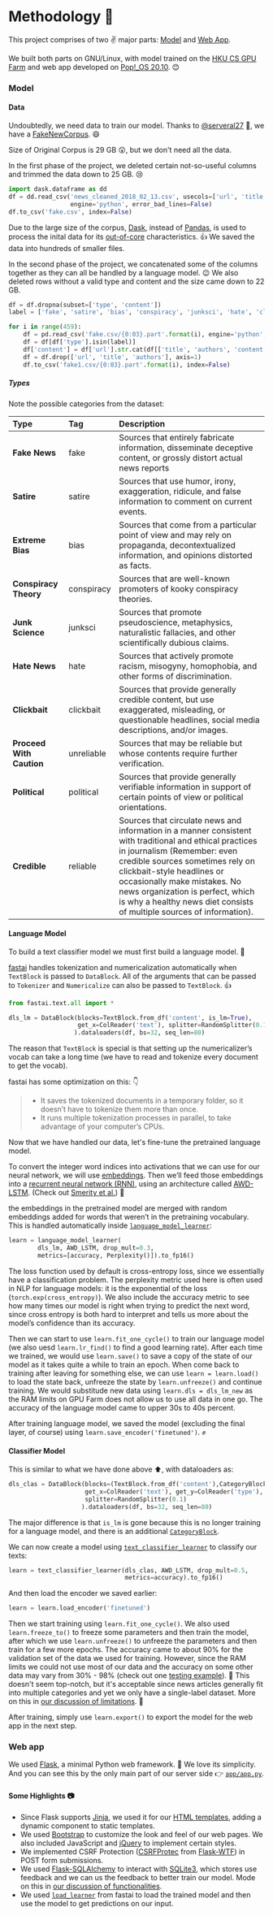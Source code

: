 # Methodology :monocle_face:

This project comprises of two :v: major parts: [Model](#model) and [Web App](#web-app). 

We built both parts on GNU/Linux, with model trained on the [HKU CS GPU Farm](https://www.cs.hku.hk/gpu-farm/home) and web app developed on [Pop!_OS 20.10](https://pop.system76.com/). :blush:

### Model

#### Data

Undoubtedly, we need data to train our model. Thanks to  [@serveral27](https://github.com/several27) :pray:, we have a [FakeNewCorpus](https://github.com/several27/FakeNewsCorpus). :smile:

Size of Original Corpus is 29 GB :astonished:, but we don't need all the data.

In the first phase of the project, we deleted certain not-so-useful columns and trimmed the data down to 25 GB. :cry:

```python
import dask.dataframe as dd
df = dd.read_csv('news_cleaned_2018_02_13.csv', usecols=['url', 'title', 'authors', 'content', 'type'], 
                 engine='python', error_bad_lines=False)
df.to_csv('fake.csv', index=False)
```

Due to the large size of the corpus, [Dask](https://dask.org/), instead of [Pandas](https://pandas.pydata.org/), is used to process the inital data for its [out-of-core](https://en.wikipedia.org/wiki/External_memory_algorithm) characteristics. :+1: We saved the data into hundreds of smaller files. 

In the second phase of the project, we concatenated some of the columns together as they can all be handled by a language model. :wink: We also deleted rows without a valid type and content and the size came down to 22 GB. 

```python
df = df.dropna(subset=['type', 'content'])
label = ['fake', 'satire', 'bias', 'conspiracy', 'junksci', 'hate', 'clickbait', 'unreliable', 'political', 'reliable']

for i in range(459):
    df = pd.read_csv('fake.csv/{0:03}.part'.format(i), engine='python', error_bad_lines=False, keep_default_na=False)
    df = df[df['type'].isin(label)]
    df['content'] = df['url'].str.cat(df[['title', 'authors', 'content']], sep=' | ')
    df = df.drop(['url', 'title', 'authors'], axis=1)
    df.to_csv('fake1.csv/{0:03}.part'.format(i), index=False)
```

##### Types

Note the possible categories from the dataset:

| Type | Tag | Description|
| :----|:----|:----|
| **Fake News** | fake | Sources that entirely fabricate information, disseminate deceptive content, or grossly distort actual news reports |
| **Satire** | satire |  Sources that use humor, irony, exaggeration, ridicule, and false information to comment on current events. |
| **Extreme Bias** | bias  | Sources that come from a particular point of view and may rely on propaganda, decontextualized information, and opinions distorted as facts. |
| **Conspiracy Theory** | conspiracy  | Sources that are well-known promoters of kooky conspiracy theories. |
| **Junk Science** | junksci |  Sources that promote pseudoscience, metaphysics, naturalistic fallacies, and other scientifically dubious claims. |
| **Hate News** | hate |  Sources that actively promote racism, misogyny, homophobia, and other forms of discrimination. |
| **Clickbait** | clickbait | Sources that provide generally credible content, but use exaggerated, misleading, or questionable headlines, social media descriptions, and/or images. |
| **Proceed With Caution** | unreliable | Sources that may be reliable but whose contents require further verification. |
| **Political** | political | Sources that provide generally verifiable information in support of certain points of view or political orientations. |
| **Credible** | reliable | Sources that circulate news and information in a manner consistent with traditional and ethical practices in journalism (Remember: even credible sources sometimes rely on clickbait-style headlines or occasionally make mistakes. No news organization is perfect, which is why a healthy news diet consists of multiple sources of information). |

#### Language Model

To build a text classifier model we must first build a language model. :speech_balloon:

[fastai](https://www.fast.ai/) handles tokenization and numericalization automatically when `TextBlock` is passed to `DataBlock`. All of the arguments that can be passed to `Tokenizer` and `Numericalize` can also be passed to `TextBlock`. :+1:

```python
from fastai.text.all import *

dls_lm = DataBlock(blocks=TextBlock.from_df('content', is_lm=True),
                   get_x=ColReader('text'), splitter=RandomSplitter(0.1)
                  ).dataloaders(df, bs=32, seq_len=80)
```

The reason that `TextBlock` is special is that setting up the numericalizer’s vocab can take a long time (we have to read and tokenize every document to get the vocab). 

fastai has some optimization on this: :point_down:

> - It saves the tokenized documents in a temporary folder, so it doesn’t have to tokenize them more than once.
> - It runs multiple tokenization processes in parallel, to take advantage of your computer’s CPUs.

Now that we have handled our data, let's fine-tune the pretrained language model. 

To convert the integer word indices into activations that we can use for our neural network, we will use [embeddings](https://en.wikipedia.org/wiki/Word_embedding). Then we’ll feed those embeddings into a [recurrent neural network (RNN)](https://en.wikipedia.org/wiki/Recurrent_neural_network), using an architecture called [AWD-LSTM](https://docs.fast.ai/text.models.awdlstm.html). (Check out [Smerity et al.](https://arxiv.org/pdf/1708.02182.pdf)) :eyes:

the embeddings in the pretrained model are merged with random embeddings added for words that weren’t in the pretraining vocabulary. This is handled automatically inside [`language_model_learner`](https://docs.fast.ai/text.learner.html#language_model_learner):

```python
learn = language_model_learner(
        dls_lm, AWD_LSTM, drop_mult=0.3,
        metrics=[accuracy, Perplexity()]).to_fp16()
```

The loss function used by default is cross-entropy loss, since we essentially have a classification problem. The perplexity metric used here is often used in NLP for language models: it is the exponential of the loss (`torch.exp(cross_entropy)`). We also include the accuracy metric to see how many times our model is right when trying to predict the next word, since cross entropy is both hard to interpret and tells us more about the model’s confidence than its accuracy.

Then we can start to use `learn.fit_one_cycle()` to train our language model (we also uesd `learn.lr_find()` to find a good learning rate). After each time we trained, we would use `learn.save()` to save a copy of the state of our model as it takes quite a while to train an epoch. When come back to training after leaving for something else, we can use `learn = learn.load()` to load the state back, unfreeze the state by `learn.unfreeze()` and continue training. We would substitude new data using `learn.dls = dls_lm_new` as the RAM limits on GPU Farm does not allow us to use all data in one go. The accuracy of the language model came to upper 30s to 40s percent.

After training language model, we saved the model (excluding the final layer, of course) using `learn.save_encoder('finetuned')`. :fist:

#### Classifier Model

This is similar to what we have done above :arrow_up:, with dataloaders as:

```python
dls_clas = DataBlock(blocks=(TextBlock.from_df('content'),CategoryBlock),
                     get_x=ColReader('text'), get_y=ColReader('type'), 
                     splitter=RandomSplitter(0.1)
                    ).dataloaders(df, bs=32, seq_len=80)
```

The major difference is that `is_lm` is gone because this is no longer training for a language model, and there is an additional [`CategoryBlock`](https://docs.fast.ai/data.block.html#CategoryBlock). 

We can now create a model using [`text_classifier_learner`](https://docs.fast.ai/text.learner.html#text_classifier_learner) to classify our texts:

```python
learn = text_classifier_learner(dls_clas, AWD_LSTM, drop_mult=0.5,
                                metrics=accuracy).to_fp16()
```

And then load the encoder we saved earlier:

```python
learn = learn.load_encoder('finetuned')
```

Then we start training using `learn.fit_one_cycle()`. We also used `learn.freeze_to()` to freeze some parameters and then train the model, after which we use `learn.unfreeze()` to unfreeze the parameters and then train for a few more epochs. The accuracy came to about 90% for the validation set of the data we used for training. However, since the RAM limits we could not use most of our data and the accuracy on some other data may vary from 30% - 98% (check out one [testing example](test.ipynb)). :slightly_smiling_face: This doesn't seem top-notch, but it's acceptable since news articles generally fit into multiple categories and yet we only have a single-label dataset. More on this in [our discussion of limitations](https://github.com/vicw0ng-hk/fake-real-news#limitations-triangular_ruler). :thinking:

After training, simply use `learn.export()` to export the model for the web app in the next step.

### Web app

We used [Flask](https://flask.palletsprojects.com/en/1.1.x/), a minimal Python web framework. :hugs: We love its simplicity. And you can see this by the only main part of our server side :point_right: [`app/app.py`](app/app.py). 

#### Some Highlights :camera:

- Since Flask supports [Jinja](https://jinja.palletsprojects.com/en/2.11.x/), we used it for our [HTML templates](app/templates), adding a dynamic component to static templates.
- We used [Bootstrap](https://getbootstrap.com/) to customize the look and feel of our web pages. We also included JavaScript and [jQuery](https://jquery.com/) to implement certain styles.  
- We implemented CSRF Protection ([CSRFProtec](https://flask-wtf.readthedocs.io/en/stable/api.html#flask_wtf.csrf.CSRFProtect) from [Flask-WTF](https://flask-wtf.readthedocs.io/)) in POST form submissions. 
- We used [Flask-SQLAlchemy](https://flask-sqlalchemy.palletsprojects.com/en/2.x/) to interact with [SQLite3](https://www.sqlite.org/index.html), which stores use feedback and we can us the feedback to better train our model. Mode on this in [our discussion of functionalities](FUNCTION.md). 
- We used [`load_learner`](https://docs.fast.ai/learner.html#load_learner) from fastai to load the trained model and then use the model to get predictions on our input. 
